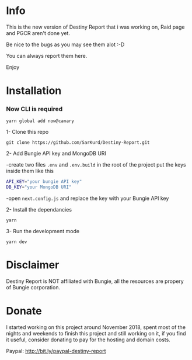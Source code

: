 # Info

This is the new version of Destiny Report that i was working on, Raid page and PGCR aren't done yet.

Be nice to the bugs as you may see them alot :-D

You can always report them here.

Enjoy

# Installation

### Now CLI is required

`yarn global add now@canary`

1- Clone this repo

`git clone https://github.com/SarKurd/Destiny-Report.git`

2- Add Bungie API key and MongoDB URI

  -create two files  `.env` and `.env.build` in the root of the project put the keys inside them like this
```sh
API_KEY="your bungie API key"
DB_KEY="your MongoDB URI"
```
-open `next.config.js` and replace the key with your Bungie API key

2- Install the dependancies

`yarn`

3- Run the development mode

`yarn dev`


# Disclaimer
Destiny Report is NOT affiliated with Bungie, all the resources are propery of Bungie corporation.


# Donate
I started working on this project around November 2018, spent most of the nights and weekends to finish this project and still working on it, if you find it useful, consider donating to pay for the hosting and domain costs.

Paypal: http://bit.ly/paypal-destiny-report
